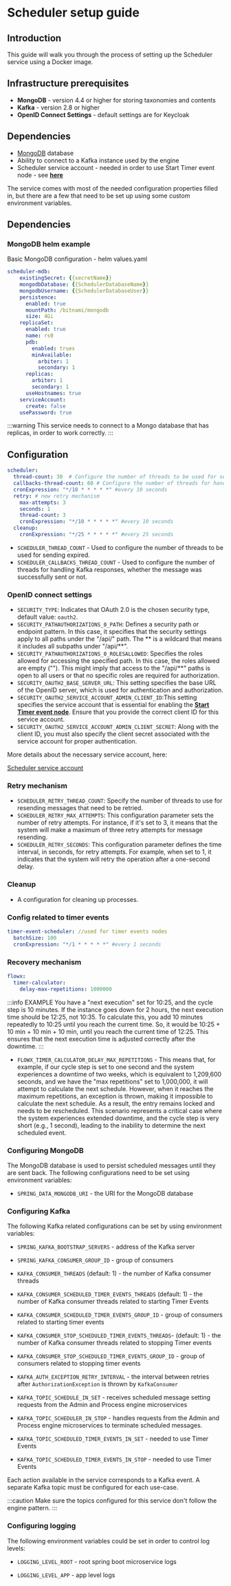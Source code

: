 # Scheduler setup guide

## Introduction

This guide will walk you through the process of setting up the Scheduler service using a Docker image.

## Infrastructure prerequisites

* **MongoDB** - version 4.4 or higher for storing taxonomies and contents
* **Kafka** - version 2.8 or higher
* **OpenID Connect Settings** - default settings are for Keycloak


## Dependencies

* [MongoDB](https://www.mongodb.com/2) database
* Ability to connect to a Kafka instance used by the engine
* Scheduler service account - needed in order to use Start Timer event node - see [**here**](./access-management/configuring-an-iam-solution.md#scheduler-service-account)

The service comes with most of the needed configuration properties filled in, but there are a few that need to be set up using some custom environment variables.

## Dependencies 

### MongoDB helm example

Basic MongoDB configuration - helm values.yaml

```yaml
scheduler-mdb:
    existingSecret: {{secretName}}
    mongodbDatabase: {{SchedulerDatabaseName}}
    mongodbUsername: {{SchedulerDatabaseUser}}
    persistence:
      enabled: true
      mountPath: /bitnami/mongodb
      size: 4Gi
    replicaSet:
      enabled: true
      name: rs0
      pdb:
        enabled: trues
        minAvailable:
          arbiter: 1
          secondary: 1
      replicas:
        arbiter: 1
        secondary: 1
      useHostnames: true
    serviceAccount:
      create: false
    usePassword: true
```

:::warning
This service needs to connect to a Mongo database that has replicas, in order to work correctly.
:::

## Configuration 

```yaml
scheduler:
  thread-count: 30  # Configure the number of threads to be used for sending expired messages.
  callbacks-thread-count: 60 # Configure the number of threads for handling Kafka responses, whether the message was successfully sent or not
  cronExpression: "*/10 * * * * *" #every 10 seconds
  retry: # new retry mechanism
    max-attempts: 3
    seconds: 1
    thread-count: 3
    cronExpression: "*/10 * * * * *" #every 10 seconds
  cleanup:
    cronExpression: "*/25 * * * * *" #every 25 seconds
```

* `SCHEDULER_THREAD_COUNT` - Used to configure the number of threads to be used for sending expired.
* `SCHEDULER_CALLBACKS_THREAD_COUNT` - Used to configure the number of threads for handling Kafka responses, whether the message was successfully sent or not.

### OpenID connect settings

* `SECURITY_TYPE`: Indicates that OAuth 2.0 is the chosen security type, default value: `oauth2`.
* `SECURITY_PATHAUTHORIZATIONS_0_PATH`: Defines a security path or endpoint pattern. In this case, it specifies that the security settings apply to all paths under the "/api/" path. The ** is a wildcard that means it includes all subpaths under "/api/**".
* `SECURITY_PATHAUTHORIZATIONS_0_ROLESALLOWED`: Specifies the roles allowed for accessing the specified path. In this case, the roles allowed are empty (""). This might imply that access to the "/api/**" paths is open to all users or that no specific roles are required for authorization.
* `SECURITY_OAUTH2_BASE_SERVER_URL`: This setting specifies the base URL of the OpenID server, which is used for authentication and authorization.
* `SECURITY_OAUTH2_SERVICE_ACCOUNT_ADMIN_CLIENT_ID`:This setting specifies the service account that is essential for enabling the [**Start Timer event node**](../building-blocks/node/timer-events/timer-start-event.md). Ensure that you provide the correct client ID for this service account.
* `SECURITY_OAUTH2_SERVICE_ACCOUNT_ADMIN_CLIENT_SECRET`: Along with the client ID, you must also specify the client secret associated with the service account for proper authentication.

More details about the necessary service account, here:

[Scheduler service account](../platform-setup-guides/access-management/configuring-an-iam-solution.md#scheduler-service-account)

### Retry mechanism

* `SCHEDULER_RETRY_THREAD_COUNT`: Specify the number of threads to use for resending messages that need to be retried.
* `SCHEDULER_RETRY_MAX_ATTEMPTS`: This configuration parameter sets the number of retry attempts. For instance, if it's set to 3, it means that the system will make a maximum of three retry attempts for message resending.
* `SCHEDULER_RETRY_SECONDS`: This configuration parameter defines the time interval, in seconds, for retry attempts. For example, when set to 1, it indicates that the system will retry the operation after a one-second delay.

### Cleanup

* A configuration for cleaning up processes.

### Config related to timer events

```yaml
timer-event-scheduler: //used for timer events nodes
  batchSize: 100
  cronExpression: "*/1 * * * * *" #every 1 seconds
```

### Recovery mechanism

```yaml
flowx:
  timer-calculator:
    delay-max-repetitions: 1000000
```

:::info EXAMPLE
You have a "next execution" set for 10:25, and the cycle step is 10 minutes. If the instance goes down for 2 hours, the next execution time should be 12:25, not 10:35. To calculate this, you add 10 minutes repeatedly to 10:25 until you reach the current time. So, it would be 10:25 + 10 min + 10 min + 10 min, until you reach the current time of 12:25. This ensures that the next execution time is adjusted correctly after the downtime.
:::

* `FLOWX_TIMER_CALCULATOR_DELAY_MAX_REPETITIONS` - This means that, for example, if our cycle step is set to one second and the system experiences a downtime of two weeks, which is equivalent to 1,209,600 seconds, and we have the "max repetitions" set to 1,000,000, it will attempt to calculate the next schedule. However, when it reaches the maximum repetitions, an exception is thrown, making it impossible to calculate the next schedule. As a result, the entry remains locked and needs to be rescheduled. This scenario represents a critical case where the system experiences extended downtime, and the cycle step is very short (e.g., 1 second), leading to the inability to determine the next scheduled event.


### Configuring MongoDB

The MongoDB database is used to persist scheduled messages until they are sent back. The following configurations need to be set using environment variables:

* `SPRING_DATA_MONGODB_URI` - the URI for the MongoDB database

### Configuring Kafka 

The following Kafka related configurations can be set by using environment variables:

* `SPRING_KAFKA_BOOTSTRAP_SERVERS` - address of the Kafka server

* `SPRING_KAFKA_CONSUMER_GROUP_ID` - group of consumers

* `KAFKA_CONSUMER_THREADS` (default: 1) - the number of Kafka consumer threads 

* `KAFKA_CONSUMER_SCHEDULED_TIMER_EVENTS_THREADS` (default: 1) - the number of Kafka consumer threads related to starting Timer Events

* `KAFKA_CONSUMER_SCHEDULED_TIMER_EVENTS_GROUP_ID` - group of consumers related to starting timer events

* `KAFKA_CONSUMER_STOP_SCHEDULED_TIMER_EVENTS_THREADS`- (default: 1) - the number of Kafka consumer threads related to stopping Timer events

* `KAFKA_CONSUMER_STOP_SCHEDULED_TIMER_EVENTS_GROUP_ID` - group of consumers related to stopping timer events

* `KAFKA_AUTH_EXCEPTION_RETRY_INTERVAL` - the interval between retries after `AuthorizationException` is thrown by `KafkaConsumer`

* `KAFKA_TOPIC_SCHEDULE_IN_SET` - receives scheduled message setting requests from the Admin and Process engine microservices

* `KAFKA_TOPIC_SCHEDULER_IN_STOP` - handles requests from the Admin and Process engine microservices to terminate scheduled messages.

* `KAFKA_TOPIC_SCHEDULED_TIMER_EVENTS_IN_SET` - needed to use Timer Events

* `KAFKA_TOPIC_SCHEDULED_TIMER_EVENTS_IN_STOP` - needed to use Timer Events

Each action available in the service corresponds to a Kafka event. A separate Kafka topic must be configured for each use-case.

:::caution
Make sure the topics configured for this service don't follow the engine pattern.
:::

### Configuring logging

The following environment variables could be set in order to control log levels:

* `LOGGING_LEVEL_ROOT` - root spring boot microservice logs

* `LOGGING_LEVEL_APP` - app level logs




